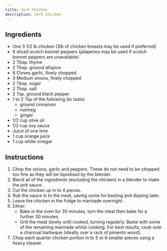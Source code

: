 ```yaml
---
title: Jerk Chicken
description: Jerk Chicken
---
```


## Ingredients
* One 3 1/2 lb chicken (3lb of chicken breasts may be used if preferred)
* 6 sliced scotch bonnet peppers (jalapenos may be used if scotch bonnet peppers are unavailable)
* 2 Tbsp. thyme
* 2 Tbsp. ground allspice
* 8 Cloves garlic, finely chopped
* 3 Medium onions, finely chopped
* 2 Tbsp. sugar
* 2 Tbsp. salt
* 2 Tsp. ground black pepper
* 1 to 2 Tsp of the following (to taste)
    * ground cinnamon
    * nutmeg
    * ginger
* 1/2 cup olive oil
* 1/2 cup soy sauce
* Juice of one lime
* 1 cup orange juice
* 1 cup white vinegar

## Instructions
1. Chop the onions, garlic and peppers. These do not need to be chopped too fine as they will be liquidised by the blender.
1. Blend all of the ingredients (excluding the chicken) in a blender to make the jerk sauce.
1. Cut the chicken up in to 4 pieces.
1. Rub the sauce in to the meat, saving some for basting and dipping later.
1. Leave the chicken in the fridge to marinade overnight.
1. Either:
    * Bake in the oven for 30 minutes, turn the meat then bake for a further 30 minutes.
    * Grill the meat slowly until cooked, turning regularly. Baste with some of the remaining marinade whilst cooking. For best results, cook over a charcoal barbeque (ideally over a rack of pimento wood).
1. Chop each quarter chicken portion in to 5 or 6 smaller pieces using a heavy cleaver.
